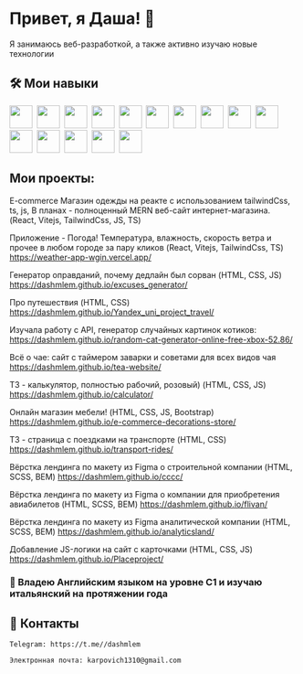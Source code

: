 #  Привет, я Даша! 👋

Я занимаюсь веб-разработкой, а также активно изучаю новые технологии


## 🛠 Мои навыки

<img src="https://cdn.jsdelivr.net/gh/devicons/devicon@latest/icons/html5/html5-plain-wordmark.svg" width="40" height="40" />&nbsp;
<img src="https://cdn.jsdelivr.net/gh/devicons/devicon@latest/icons/css3/css3-plain-wordmark.svg" width="40" height="40" />&nbsp;
<img src="https://cdn.jsdelivr.net/gh/devicons/devicon@latest/icons/sass/sass-original.svg" width="40" height="40"  />&nbsp;
<img src="https://cdn.jsdelivr.net/gh/devicons/devicon@latest/icons/tailwindcss/tailwindcss-original.svg" width="40" height="40"  />&nbsp;
<img src="https://cdn.jsdelivr.net/gh/devicons/devicon@latest/icons/javascript/javascript-original.svg" width="40" height="40" />&nbsp;
<img src="https://cdn.jsdelivr.net/gh/devicons/devicon@latest/icons/vuejs/vuejs-original.svg" width="40" height="40"  />&nbsp;
<img src="https://cdn.jsdelivr.net/gh/devicons/devicon@latest/icons/nextjs/nextjs-original.svg" width="40" height="40"  />&nbsp;
<img src="https://cdn.jsdelivr.net/gh/devicons/devicon@latest/icons/react/react-original.svg" width="40" height="40"  />&nbsp;
<img src="https://cdn.jsdelivr.net/gh/devicons/devicon@latest/icons/typescript/typescript-original.svg" width="40" height="40" />&nbsp;
<img src="https://cdn.jsdelivr.net/gh/devicons/devicon@latest/icons/vitejs/vitejs-original.svg" width="40" height="40"  />&nbsp;
<img src="https://cdn.jsdelivr.net/gh/devicons/devicon@latest/icons/bootstrap/bootstrap-original.svg" width="40" height="40"  />&nbsp;
<img src="https://cdn.jsdelivr.net/gh/devicons/devicon@latest/icons/figma/figma-original.svg" width="40" height="40" />&nbsp;
<img src="https://cdn.jsdelivr.net/gh/devicons/devicon@latest/icons/python/python-original-wordmark.svg" width="40" height="40" />&nbsp;
<img src="https://cdn.jsdelivr.net/gh/devicons/devicon@latest/icons/docker/docker-original.svg" width="40" height="40" />&nbsp;
<img src="https://cdn.jsdelivr.net/gh/devicons/devicon@latest/icons/git/git-original.svg" width="40" height="40"  />&nbsp;

## Мои проекты:
E-commerce Магазин одежды на реакте с использованием tailwindCss, ts, js, В планах - полноценный MERN веб-сайт интернет-магазина. (React, Vitejs, TailwindCss, JS, TS)


Приложение - Погода! Температура, влажность, скорость ветра и прочее в любом городе за пару кликов (React, Vitejs, TailwindCss, TS)
https://weather-app-wgin.vercel.app/

Генератор оправданий, почему дедлайн был сорван (HTML, CSS, JS)
 https://dashmlem.github.io/excuses_generator/
 
Про путешествия (HTML, CSS)
 https://dashmlem.github.io/Yandex_uni_project_travel/
 
Изучала работу с API, генератор случайных картинок котиков:
 https://dashmlem.github.io/random-cat-generator-online-free-xbox-52.86/           

Всё о чае: сайт с таймером заварки и советами для всех видов чая
 https://dashmlem.github.io/tea-website/

ТЗ - калькулятор, полностью рабочий, розовый) (HTML, CSS, JS)
 https://dashmlem.github.io/calculator/

Онлайн магазин мебели! (HTML, CSS, JS, Bootstrap)
 https://dashmlem.github.io/e-commerce-decorations-store/

ТЗ - страница с поездками на транспорте (HTML, CSS)
 https://dashmlem.github.io/transport-rides/ 

Вёрстка лендинга по макету из Figma о строительной компании (HTML, SCSS, BEM)
 https://dashmlem.github.io/cccc/

Вёрстка лендинга по макету из Figma о компании для приобретения авиабилетов (HTML, SCSS, BEM)
 https://dashmlem.github.io/flivan/

 Вёрстка лендинга по макету из Figma аналитической компании (HTML, SCSS, BEM)
 https://dashmlem.github.io/analyticsland/
 
Добавление JS-логики на сайт с карточками (HTML, CSS, JS)
 https://dashmlem.github.io/Placeproject/
### 🔆 Владею Английским языком на уровне C1 и изучаю итальянский на протяжении года


## 🔗 Контакты

    Telegram: https://t.me//dashmlem

    Электронная почта: karpovich1310@gmail.com


